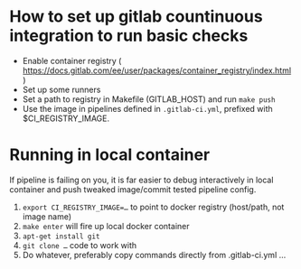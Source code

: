 
# How to set up gitlab countinuous integration to run basic checks

* Enable container registry ( https://docs.gitlab.com/ee/user/packages/container_registry/index.html )
* Set up some runners
* Set a path to registry in Makefile (GITLAB_HOST) and run `make push`
* Use the image in pipelines defined in `.gitlab-ci.yml`, prefixed with $CI_REGISTRY_IMAGE.

# Running in local container

If pipeline is failing on you, it is far easier to debug interactively in local container and
push tweaked image/commit tested pipeline config.

1. `export CI_REGISTRY_IMAGE=…` to point to docker registry (host/path, not image name)
2. `make enter` will fire up local docker container
3. `apt-get install git`
4. `git clone …` code to work with
5. Do whatever, preferably copy commands directly from .gitlab-ci.yml
…

